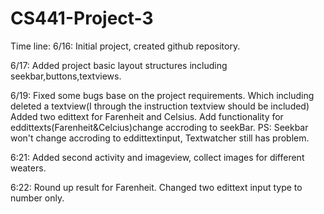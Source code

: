 # CS441-Project-3

Time line:
6/16: Initial project, created github repository. 

6/17: Added project basic layout structures including seekbar,buttons,textviews.

6/19: Fixed some bugs base on the project requirements. Which including deleted a textview(I through the instruction textview should be included) Added two edittext for Farenheit and Celsius. Add functionality for eddittexts(Farenheit&Celcius)change accroding to seekBar. PS: Seekbar won't change accroding to eddittextinput, Textwatcher still has problem.

6:21: Added second activity and imageview, collect images for different weaters.

6:22: Round up result for Farenheit. Changed two edittext input type to number only.


